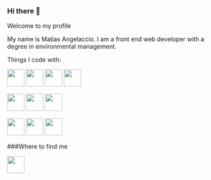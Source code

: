 ### Hi there 👋
Welcome to my profile

My name is Matias Angelaccio.
I am a front end web developer with a degree in environmental management.

Things I code with:

<code><img height="40" src="https://camo.githubusercontent.com/2e210f6fffec531c65c46963d4937b0c26f51073998f71351940346ed75dbad8/68747470733a2f2f696d672e736869656c64732e696f2f62616467652f2d4a6176615363726970742d3044313131373f6c6f676f3d6a617661736372697074266c6f676f436f6c6f723d463744463145"></code>
<code><img height="40" src="https://camo.githubusercontent.com/502f513c644db1728b85f5bbf97260dc882f388637fccc2170c4ad9a8596365a/68747470733a2f2f696d672e736869656c64732e696f2f62616467652f2d52656163744a532d3044313131373f6c6f676f3d7265616374266c6f676f436f6c6f723d363144414642"></code>
<code><img height="40" src="https://camo.githubusercontent.com/d0850a8f3e8a2edb014534e69d2ad93cd5c4cfe36857ab0e6543d1e6d9281c5a/68747470733a2f2f696d672e736869656c64732e696f2f62616467652f2d48544d4c352d3044313131373f6c6f676f3d68746d6c35266c6f676f436f6c6f723d453334463236"></code>
<code><img height="40" src="https://camo.githubusercontent.com/b13ed67c809178963ce9d538175b02649800772be1ce0cb02da5879e5614e236/68747470733a2f2f696d672e736869656c64732e696f2f62616467652f426f6f7473747261702d3536334437433f7374796c653d666f722d7468652d6261646765266c6f676f3d626f6f747374726170266c6f676f436f6c6f723d7768697465"></code>


<code><img height="40" src="https://camo.githubusercontent.com/4fc5ea58d899401fec8f0d1348e8f685f08044671f9ab26bc8b5bf5f499a3e6b/68747470733a2f2f696d672e736869656c64732e696f2f62616467652f2d4a51756572792d3044313131373f6c6f676f3d6a7175657279266c6f676f436f6c6f723d303736394144"></code>
<code><img height="40" src="https://camo.githubusercontent.com/d050bf01144742d4fae945f4c5843d799099cb41be176246a4b1ab00b37589d6/68747470733a2f2f696d672e736869656c64732e696f2f62616467652f2d4353532d3044313131373f6c6f676f3d63737333266c6f676f436f6c6f723d323634444534"></code>
<code><img height="40" src="https://camo.githubusercontent.com/e042cb509888a48b9670e6767e832a43c08ab8b5f269905d29f12443d158476d/68747470733a2f2f696d672e736869656c64732e696f2f62616467652f2d536173732d3044313131373f6c6f676f3d73617373266c6f676f436f6c6f723d434636343941"></code>

<code><img height="40" src="https://camo.githubusercontent.com/60390c845f0f85af2ccb673c0c84058a0eaba90e51eff2b4584b1bdae3607ba6/68747470733a2f2f696d672e736869656c64732e696f2f62616467652f2d4769742d3044313131373f6c6f676f3d676974266c6f676f436f6c6f723d463035303332"></code>
<code><img height="40" src="https://camo.githubusercontent.com/6460e306ee34d536b9bb8a9d3ed4d2ccbc7e84c5b4dc19440257fcba586eecc4/68747470733a2f2f696d672e736869656c64732e696f2f62616467652f2d4769744875622d3044313131373f6c6f676f3d676974687562266c6f676f436f6c6f723d7768697465"></code>
<code><img height="40" src="https://camo.githubusercontent.com/0f6286803cab321e2e1af6f3afc4a6e8cd09f2312c12a8e969d22de1a73c8d87/68747470733a2f2f696d672e736869656c64732e696f2f62616467652f2d5653636f64652d3044313131373f6c6f676f3d76697375616c2d73747564696f2d636f6465266c6f676f436f6c6f723d323341374632"></code>

###Where to find me

<code><img height="40" src="https://www.linkedin.com/in/matias-angelaccio-a778321ab/"></code>


